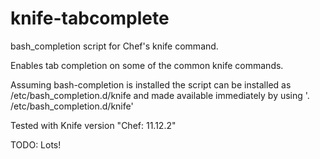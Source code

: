 knife-tabcomplete
=================

bash_completion script for Chef's knife command. 

Enables tab completion on some of the common knife commands. 

Assuming bash-completion is installed the script can be installed as /etc/bash_completion.d/knife 
and made available immediately by using '. /etc/bash_completion.d/knife' 

Tested with Knife version "Chef: 11.12.2"

TODO: Lots!

